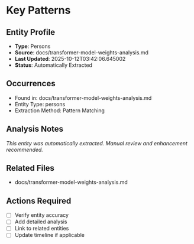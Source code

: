 # Key Patterns

## Entity Profile
- **Type**: Persons
- **Source**: docs/transformer-model-weights-analysis.md
- **Last Updated**: 2025-10-12T03:42:06.645002
- **Status**: Automatically Extracted

## Occurrences
- Found in: docs/transformer-model-weights-analysis.md
- Entity Type: persons
- Extraction Method: Pattern Matching

## Analysis Notes
*This entity was automatically extracted. Manual review and enhancement recommended.*

## Related Files
- docs/transformer-model-weights-analysis.md

## Actions Required
- [ ] Verify entity accuracy
- [ ] Add detailed analysis
- [ ] Link to related entities
- [ ] Update timeline if applicable
